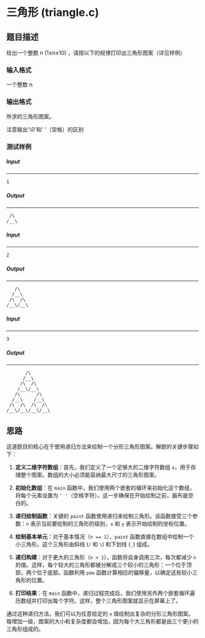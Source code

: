 # 三角形 (triangle.c)

## 题目描述

给出一个整数 n (1≤n≤10) ，请按以下的规律打印出三角形图案（详见样例）

### 输入格式

一个整数 n

### 输出格式

所求的三角形图案。

注意输出'\0'和' '（空格）的区别

### 测试样例

##### Input

------

```
1
```

##### Output

------

```
 /\
/__\
```

##### Input

------

```
2
```

##### Output

------

```
   /\
  /__\
 /\  /\
/__\/__\
```

##### Input

------

```
3
```

##### Output

------

```
       /\
      /__\
     /\  /\
    /__\/__\
   /\      /\
  /__\    /__\
 /\  /\  /\  /\
/__\/__\/__\/__\
```



## 思路

这道题目的核心在于使用递归方法来绘制一个分形三角形图案。解题的关键步骤如下：

1. **定义二维字符数组**：首先，我们定义了一个足够大的二维字符数组 `a`，用于存储整个图案。数组的大小必须能容纳最大尺寸的三角形图案。

2. **初始化数组**：在 `main` 函数中，我们使用两个嵌套的循环来初始化这个数组，将每个元素设置为 `' '`（空格字符）。这一步确保在开始绘制之前，画布是空白的。

3. **递归绘制函数**：关键的 `paint` 函数使用递归来绘制三角形。该函数接受三个参数：`n` 表示当前要绘制的三角形的级别，`x` 和 `y` 表示开始绘制的坐标位置。

4. **绘制基本单元**：对于基本情况（`n == 1`），`paint` 函数直接在数组中绘制一个小三角形。这个三角形由斜线 (`/` 和 `\`) 和下划线 (`_`) 组成。

5. **递归构建**：对于更大的三角形（`n > 1`），函数将自身调用三次，每次都减少 `n` 的值。这样，每个较大的三角形都被分解成三个较小的三角形：一个位于顶部，两个位于底部。函数利用 `pow` 函数计算相应的偏移量，以确定这些较小三角形的位置。

6. **打印结果**：在 `main` 函数中，递归过程完成后，我们使用另外两个嵌套循环遍历数组并打印出每个字符。这样，整个三角形图案就显示在屏幕上了。

通过这种递归方法，我们可以为任意给定的 `n` 值绘制出复杂的分形三角形图案。每增加一级，图案的大小和复杂度都会增加，因为每个大三角形都是由三个更小的三角形组成的。